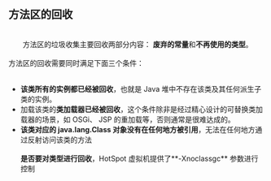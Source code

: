 &emsp;  
&emsp;  
## 方法区的回收&emsp;  
&emsp;  
​&emsp;&emsp;方法区的垃圾收集主要回收两部分内容： **废弃的常量**和**不再使用的类型**。&emsp;  
&emsp;  
方法区的回收需要同时满足下面三个条件：&emsp;  
&emsp;  
- **该类所有的实例都已经被回收**，也就是 Java 堆中不存在该类及其任何派生子类的实例。&emsp;  
- 加载该类的**类加载器已经被回收**，这个条件除非是经过精心设计的可替换类加载器的场景，如 OSGi、 JSP 的重加载等，否则通常是很难达成的。&emsp;  
- **该类对应的 java.lang.Class 对象没有在任何地方被引用**，无法在任何地方通过反射访问该类的方法&emsp;  
&emsp;  
**是否要对类型进行回收**，HotSpot 虚拟机提供了**-Xnoclassgc** 参数进行控制&emsp;  
&emsp;  
&emsp;  
